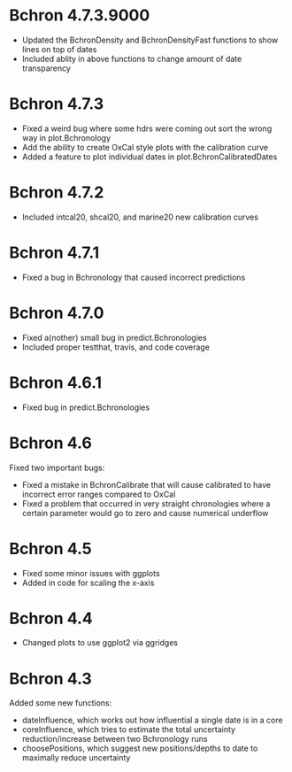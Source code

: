 # Bchron 4.7.3.9000

  - Updated the BchronDensity and BchronDensityFast functions to show lines on top of dates
  - Included ablity in above functions to change amount of date transparency

# Bchron 4.7.3

  - Fixed a weird bug where some hdrs were coming out sort the wrong way in plot.Bchronology
  - Add the ability to create OxCal style plots with the calibration curve
  - Added a feature to plot individual dates in plot.BchronCalibratedDates

# Bchron 4.7.2

  - Included intcal20, shcal20, and marine20 new calibration curves

# Bchron 4.7.1

  - Fixed a bug in Bchronology that caused incorrect predictions

# Bchron 4.7.0

  - Fixed a(nother) small bug in predict.Bchronologies
  - Included proper testthat, travis, and code coverage

# Bchron 4.6.1

  - Fixed bug in predict.Bchronologies

# Bchron 4.6 

Fixed two important bugs:

  - Fixed a mistake in BchronCalibrate that will cause calibrated to have incorrect error ranges compared to OxCal
  - Fixed a problem that occurred in very straight chronologies where a certain parameter would go to zero and cause numerical underflow

# Bchron 4.5

  - Fixed some minor issues with ggplots
  - Added in code for scaling the x-axis

# Bchron 4.4

  - Changed plots to use ggplot2 via ggridges

# Bchron 4.3

Added some new functions:

  - dateInfluence, which works out how influential a single date is in a core
  - coreInfluence, which tries to estimate the total uncertainty reduction/increase between two Bchronology runs
  - choosePositions, which suggest new positions/depths to date to maximally reduce uncertainty
  
  